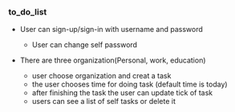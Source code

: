 ### to_do_list

* User can sign-up/sign-in with username and password
  - User can change self password
  
* There are three organization(Personal, work, education)
  - user choose organization and creat a task 
  - the user chooses time for doing task (default time is today)
  - after finishing the task the user can update tick of task 
  - users can see a list of self tasks or delete it
